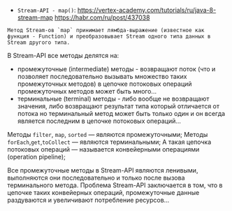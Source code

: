 
* `Stream-API - map()`: https://vertex-academy.com/tutorials/ru/java-8-stream-map
                        https://habr.com/ru/post/437038

```text
Метод Stream-ов `map` принимает лямбда-выражение (известное как функция - Function) и преобразовывает Stream одного типа данных в Stream другого типа.
```

В Stream-API все методы делятся на:
* промежуточные (intermediate) методы - возвращают поток (что и позволяет последовательно вызывать множество таких промежуточных методов)
                                        в цепочке потоковых операций промежуточных методов может быть много...
* терминальные (terminal) методы - либо вообще не возвращают значения, либо возвращают результат типа который отличается от потока
                                   но терминальный метод может быть только один и он всегда является последним в цепочке потоковых операций...

Методы `filter`, `map`, `sorted` — являются промежуточными;
Методы `forEach`,`get`,`toCollect` — являются терминальными;
А такая цепочка потоковых операций — называется конвейерными операциями (operation pipeline);

Все промежуточные методы в Stream-API являются ленивыми, выполняются они последовательно и только после вызова терминального метода.
Проблема Stream-API заключается в том, что в цепочке таких конвейерных операций, промежуточные данные раздуваются и увеличивают потребление ресурсов...
